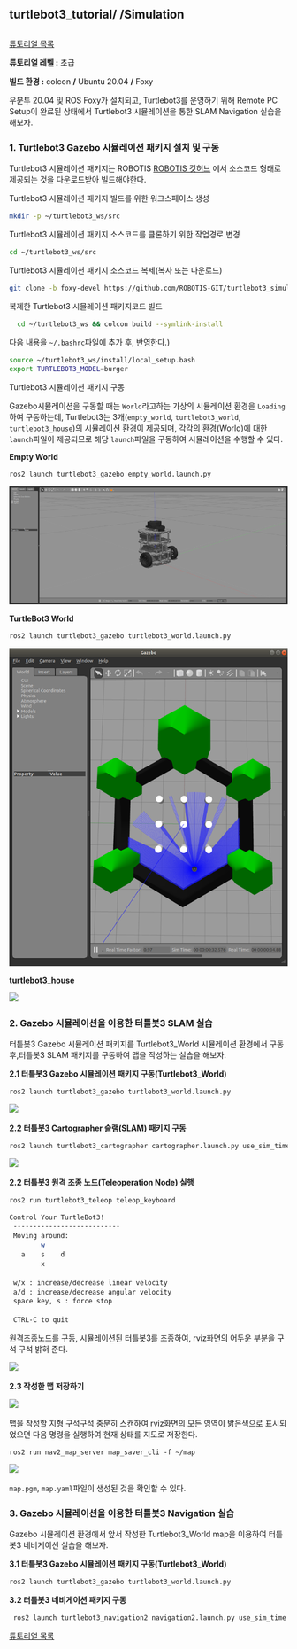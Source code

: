 ## turtlebot3_tutorial/ /Simulation

##  

[튜토리얼 목록](../README.md) 

**튜토리얼 레벨 :**  초급

**빌드 환경 :**  colcon **/** Ubuntu 20.04 **/** Foxy



우분투 20.04 및 ROS Foxy가 설치되고, Turtlebot3를 운영하기 위해 Remote PC Setup이 완료된 상태에서 Turtlebot3 시뮬레이션을 통한 SLAM Navigation 실습을 해보자.

### 1. Turtlebot3 Gazebo 시뮬레이션 패키지 설치 및 구동

Turtlebot3 시뮬레이션 패키지는 ROBOTIS  [ROBOTIS 깃허브](https://github.com/ROBOTIS-GIT) 에서 소스코드 형태로 제공되는 것을 다운로드받아 빌드해야한다. 

Turtlebot3 시뮬레이션 패키지 빌드를 위한 워크스페이스 생성

```bash
mkdir -p ~/turtlebot3_ws/src
```



Turtlebot3 시뮬레이션 패키지 소스코드를 클론하기 위한 작업경로 변경

```bash
cd ~/turtlebot3_ws/src
```



Turtlebot3 시뮬레이션 패키지 소스코드 복제(복사 또는 다운로드)

```bash
git clone -b foxy-devel https://github.com/ROBOTIS-GIT/turtlebot3_simulations.git
```



복제한 Turtlebot3 시뮬레이션 패키지코드 빌드

```bash
  cd ~/turtlebot3_ws && colcon build --symlink-install
```



다음 내용을 `~/.bashrc`파일에 추가 후, 반영한다.)

```bash
source ~/turtlebot3_ws/install/local_setup.bash
export TURTLEBOT3_MODEL=burger
```



Turtlebot3 시뮬레이션 패키지 구동

Gazebo시뮬레이션을 구동할 때는 `World`라고하는 가상의 시뮬레이션 환경을 `Loading`하여 구동하는데, Turtlebot3는 3개(`empty_world`, `turtlebot3_world`, `turtlebot3_house`)의 시뮬레이션 환경이 제공되며, 각각의 환경(World)에 대한 `launch`파일이 제공되므로 해당 `launch`파일을 구동하여 시뮬레이션을 수행할 수 있다.

**Empty World**

```bash
ros2 launch turtlebot3_gazebo empty_world.launch.py
```

![](../img/turtlebot3_empty_world.png)



**TurtleBot3 World**

```bash
ros2 launch turtlebot3_gazebo turtlebot3_world.launch.py
```

![](../img/turtlebot3_turtlebot3_world.png)



**turtlebot3_house**

![](/home/gnd0/ros2_tutorial/img/turtlebot3_house.png)



### 2. Gazebo 시뮬레이션을 이용한 터틀봇3 SLAM 실습

터틀봇3 Gazebo 시뮬레이션 패키지를 Turtlebot3_World 시뮬레이션 환경에서 구동 후,터틀봇3 SLAM 패키지를 구동하여 맵을 작성하는 실습을 해보자.

**2.1 터틀봇3 Gazebo 시뮬레이션 패키지 구동(Turtlebot3_World)**

```bash
ros2 launch turtlebot3_gazebo turtlebot3_world.launch.py
```

![](https://github.com/greattoe/ros2_tutorial/blob/master/img/turtlebot3_gazebo_turtlebot3_world.png)



**2.2 터틀봇3 Cartographer 슬램(SLAM) 패키지 구동**

```bash
ros2 launch turtlebot3_cartographer cartographer.launch.py use_sim_time:=True
```



![](https://github.com/greattoe/ros2_tutorial/blob/master/img/turtlebot3_cartographer.png)



**2.2 터틀봇3 원격 조종 노드(Teleoperation Node) 실행**

```bash
ros2 run turtlebot3_teleop teleop_keyboard
```

```bash
Control Your TurtleBot3!
 ---------------------------
 Moving around:
        w
   a    s    d
        x

 w/x : increase/decrease linear velocity
 a/d : increase/decrease angular velocity
 space key, s : force stop

 CTRL-C to quit
```



원격조종노드를 구동, 시뮬레이션된 터틀봇3를 조종하여, rviz화면의 어두운 부분을 구석 구석 밝혀 준다. 

![](https://github.com/greattoe/ros2_tutorial/blob/master/img/turtlebot3_cartographer2.png)

**2.3 작성한 맵 저장하기**

![](https://github.com/greattoe/ros2_tutorial/blob/master/img/virtual_slam.png)

맵을 작성할 지형 구석구석 충분히 스캔하여 rviz화면의 모든 영역이 밝은색으로 표시되었으면 다음 명령을 실행하여 현재 상태를 지도로 저장한다.

```
ros2 run nav2_map_server map_saver_cli -f ~/map
```



![](https://github.com/greattoe/ros2_tutorial/blob/master/img/saved_map.png)

`map.pgm`, `map.yaml`파일이 생성된 것을 확인할 수 있다.



### 3. Gazebo 시뮬레이션을 이용한 터틀봇3 Navigation 실습

Gazebo 시뮬레이션 환경에서 앞서 작성한 Turtlebot3_World map을 이용하여 터틀봇3 네비게이션 실습을 해보자.



**3.1 터틀봇3 Gazebo 시뮬레이션 패키지 구동(Turtlebot3_World)**

```bash
ros2 launch turtlebot3_gazebo turtlebot3_world.launch.py
```



**3.2 터틀봇3 네비게이션 패키지 구동**

```bash
 ros2 launch turtlebot3_navigation2 navigation2.launch.py use_sim_time:=True map:=$HOME/map.yaml
```





[튜토리얼 목록](../README.md) 







